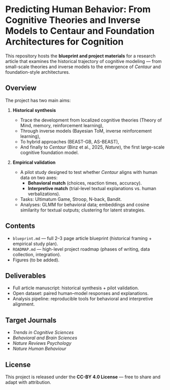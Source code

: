 # Predicting Human Behavior: From Cognitive Theories and Inverse Models to Centaur and Foundation Architectures for Cognition

This repository hosts the **blueprint and project materials** for a research article that examines the historical trajectory of cognitive modeling — from small-scale theories and inverse models to the emergence of *Centaur* and foundation-style architectures.

## Overview

The project has two main aims:

1. **Historical synthesis**  
   - Trace the development from localized cognitive theories (Theory of Mind, memory, reinforcement learning),  
   - Through inverse models (Bayesian ToM, inverse reinforcement learning),  
   - To hybrid approaches (BEAST-GB, AS-BEAST),  
   - And finally to *Centaur* (Binz et al., 2025, *Nature*), the first large-scale cognitive foundation model.  

2. **Empirical validation**  
   - A pilot study designed to test whether *Centaur* aligns with human data on two axes:  
     - **Behavioral match** (choices, reaction times, accuracy).  
     - **Interpretive match** (trial-level textual explanations vs. human verbalizations).  
   - Tasks: Ultimatum Game, Stroop, N-back, Bandit.  
   - Analyses: GLMM for behavioral data; embeddings and cosine similarity for textual outputs; clustering for latent strategies.  

## Contents

- `blueprint.md` — full 2–3 page article blueprint (historical framing + empirical study plan).  
- `ROADMAP.md` — high-level project roadmap (phases of writing, data collection, integration).  
- Figures (to be added).  

## Deliverables

- Full article manuscript: historical synthesis + pilot validation.  
- Open dataset: paired human–model responses and explanations.  
- Analysis pipeline: reproducible tools for behavioral and interpretive alignment.  

## Target Journals

- *Trends in Cognitive Sciences*  
- *Behavioral and Brain Sciences*  
- *Nature Reviews Psychology*  
- *Nature Human Behaviour*  

## License

This project is released under the **CC-BY 4.0 License** — free to share and adapt with attribution.
